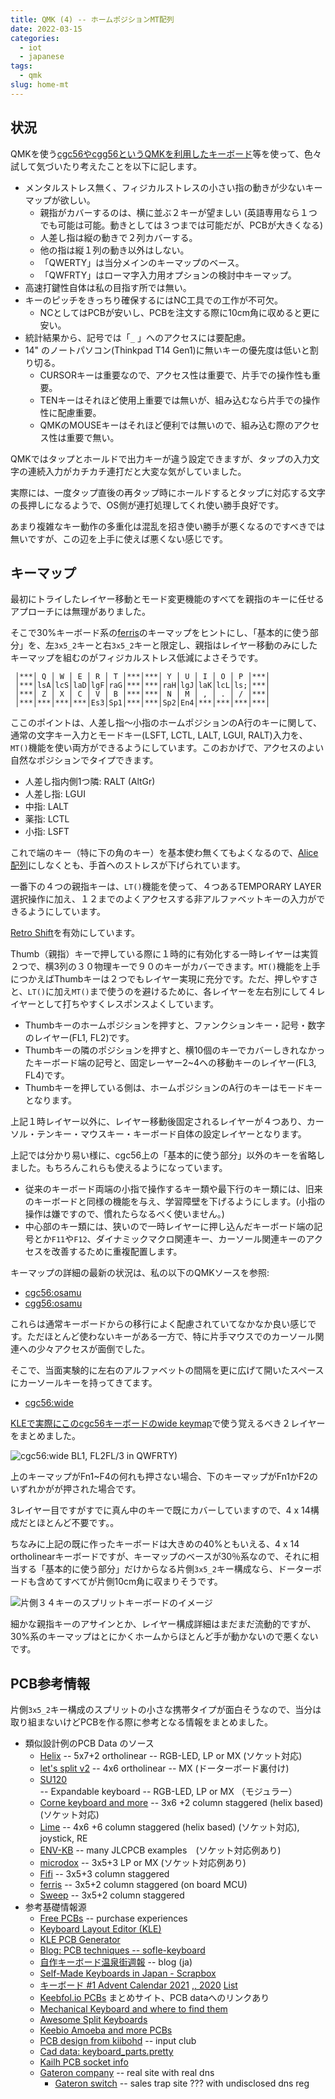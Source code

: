 ```yaml
---
title: QMK (4) -- ホームポジションMT配列
date: 2022-03-15
categories:
  - iot
  - japanese
tags:
  - qmk
slug: home-mt
---
```


## 状況

QMKを使う[cgc56やcgg56というQMKを利用したキーボード](https://github.com/osamuaoki/cg56)等を使って、色々試して気づいたり考えたことを以下に記します。

* メンタルストレス無く、フィジカルストレスの小さい指の動きが少ないキーマップが欲しい。
  * 親指がカバーするのは、横に並ぶ２キーが望ましい (英語専用なら１つでも可能は可能。動きとしては３つまでは可能だが、PCBが大きくなる)
  * 人差し指は縦の動きで２列カバーする。
  * 他の指は縦１列の動き以外はしない。
  * 「QWERTY」は当分メインのキーマップのベース。
  * 「QWFRTY」はローマ字入力用オプションの検討中キーマップ。
* 高速打鍵性自体は私の目指す所では無い。
* キーのピッチをきっちり確保するにはNC工具での工作が不可欠。
  * NCとしてはPCBが安いし、PCBを注文する際に10cm角に収めると更に安い。
* 統計結果から、記号では「`_` 」へのアクセスには要配慮。
* 14" のノートパソコン(Thinkpad T14 Gen1)に無いキーの優先度は低いと割り切る。
  * CURSORキーは重要なので、アクセス性は重要で、片手での操作性も重要。
  * TENキーはそれほど使用上重要では無いが、組み込むなら片手での操作性に配慮重要。
  * QMKのMOUSEキーはそれほど便利では無いので、組み込む際のアクセス性は重要で無い。

QMKではタップとホールドで出力キーが違う設定できますが、タップの入力文字の連続入力がカチカチ連打だと大変な気がしていました。

実際には、一度タップ直後の再タップ時にホールドするとタップに対応する文字の長押しになるようで、OS側が連打処理してくれ使い勝手良好です。

あまり複雑なキー動作の多重化は混乱を招き使い勝手が悪くなるのですべきでは無いですが、この辺を上手に使えば悪くない感じです。

## キーマップ

最初にトライしたレイヤー移動とモード変更機能のすべてを親指のキーに任せるアプローチには無理がありました。

そこで30%キーボード系の[ferris](https://github.com/qmk/qmk_firmware/tree/master/keyboards/ferris)のキーマップをヒントにし、「基本的に使う部分」を、左`3x5_2`キーと右`3x5_2`キーと限定し、親指はレイヤー移動のみにしたキーマップを組むのがフィジカルストレス低減によさそうです。

```
 │***│ Q │ W │ E │ R │ T │***│***│ Y │ U │ I │ O │ P │***│
 │***│lsA│lcS│laD│lgF│raG│***│***│raH│lgJ│laK│lcL│ls;│***│
 │***│ Z │ X │ C │ V │ B │***│***│ N │ M │ , │ . │ / │***│
 │***│***│***│***│Es3│Sp1│***│***│Sp2│En4│***│***│***│***│
```

ここのポイントは、人差し指〜小指のホームポジションのA行のキーに関して、通常の文字キー入力とモードキー(LSFT, LCTL, LALT, LGUI, RALT)入力を、`MT()`機能を使い両方ができるようにしています。このおかげで、アクセスのよい自然なポジションでタイプできます。

* 人差し指内側1つ隣: RALT (AltGr)
* 人差し指: LGUI
* 中指: LALT
* 薬指: LCTL
* 小指: LSFT

これで端のキー（特に下の角のキー）を基本使わ無くてもよくなるので、[Alice配列](https://salicylic-acid3.hatenablog.com/entry/key-layout)にしなくとも、手首へのストレスが下げられています。

一番下の４つの親指キーは、`LT()`機能を使って、４つあるTEMPORARY LAYER選択操作に加え、１２までのよくアクセスする非アルファベットキーの入力ができるようにしています。

[Retro Shift](https://docs.qmk.fm/#/feature_auto_shift?id=retro-shift)を有効にしています。

Thumb（親指）キーで押している際に１時的に有効化する一時レイヤーは実質２つで、横3列の３０物理キーで９０のキーがカバーできます。`MT()`機能を上手につかえばThumbキーは２つでもレイヤー実現に充分です。ただ、押しやすさと、`LT()`に加え`MT()`まで使うのを避けるために、各レイヤーを左右別にして４レイヤーとして打ちやすくレスポンスよくしています。

* Thumbキーのホームポジションを押すと、ファンクションキー・記号・数字のレイヤー(FL1, FL2)です。
* Thumbキーの隣のポジションを押すと、横10個のキーでカバーしきれなかったキーボード端の記号と、固定レーヤー2~4への移動キーのレイヤー(FL3, FL4)です。
* Thumbキーを押している側は、ホームポジションのA行のキーはモードキーとなります。

上記１時レイヤー以外に、レイヤー移動後固定されるレイヤーが４つあり、カーソル・テンキー・マウスキー・キーボード自体の設定レイヤーとなります。

上記では分かり易い様に、cgc56上の「基本的に使う部分」以外のキーを省略しました。もちろんこれらも使えるようになっています。

* 従来のキーボード両端の小指で操作するキー類や最下行のキー類には、旧来のキーボードと同様の機能を与え、学習障壁を下げるようにします。(小指の操作は嫌ですので、慣れたらなるべく使いません。)
* 中心部のキー類には、狭いので一時レイヤーに押し込んだキーボード端の記号とか`F11`や`F12`、ダイナミックマクロ関連キー、カーソール関連キーのアクセスを改善するために重複配置します。

キーマップの詳細の最新の状況は、私の以下のQMKソースを参照:

* [cgc56:osamu](https://github.com/osamuaoki/qmk_firmware/blob/osamu1/keyboards/cgc56/keymaps/osamu/keymap.c)
* [cgg56:osamu](https://github.com/osamuaoki/qmk_firmware/blob/osamu1/keyboards/cgg56/keymaps/osamu/keymap.c)

これらは通常キーボードからの移行によく配慮されていてなかなか良い感じです。ただほとんど使わないキーがある一方で、特に片手マウスでのカーソール関連への少々アクセスが面倒でした。

そこで、当面実験的に左右のアルファベットの間隔を更に広げて開いたスペースにカーソールキーを持ってきてます。

* [cgc56:wide](https://github.com/osamuaoki/qmk_firmware/blob/osamu1/keyboards/cgc56/keymaps/wide/keymap.c)

[KLEで実際にこのcgc56キーボードのwide keymap](http://www.keyboard-layout-editor.com/#/gists/9d8227f51f5da1dcf325c8d2e4275bba)で使う覚えるべき２レイヤーをまとめました。

![cgc56:wide BL1, FL2FL/3 in QWFRTY)](/img/cgc56-wide.png)

上のキーマップがFn1~F4の何れも押さない場合、下のキーマップがFn1かF2のいずれかがが押された場合です。

3レイヤー目ですがすでに真ん中のキーで既にカバーしていますので、4 x 14構成だとほとんど不要です。。

ちなみに上記の既に作ったキーボードは大きめの40%ともいえる、4 x 14 ortholinearキーボードですが、キーマップのベースが30％系なので、それに相当する「基本的に使う部分」だけからなる片側`3x5_2`キー構成なら、ドーターボードも含めてすべてが片側10cm角に収まりそうです。

![片側３４キーのスプリットキーボードのイメージ](/img/split34.png)

細かな親指キーのアサインとか、レイヤー構成詳細はまだまだ流動的ですが、30%系のキーマップはとにかくホームからほとんど手が動かないので悪くないです。


## PCB参考情報

片側`3x5_2`キー構成のスプリットの小さな携帯タイプが面白そうなので、当分は取り組まないけどPCBを作る際に参考となる情報をまとめました。

* 類似設計例のPCB Data のソース
  * [Helix](https://github.com/MakotoKurauchi/helix) -- 5x7+2 ortholinear -- RGB-LED, LP or MX (ソケット対応)
  * [let's split v2](https://github.com/climbalima/let-s-Split-v2) -- 4x6 ortholinear -- MX (ドーターボード裏付け)
  * [SU120](https://github.com/e3w2q/su120-keyboard) -- Expandable keyboard -- RGB-LED, LP or MX （モジュラー）
  * [Corne keyboard and more](https://github.com/foostan/crkbd) -- 3x6 +2 column staggered (helix based) (ソケット対応)
  * [Lime](https://github.com/HellSingCoder/LimeKeyboard) -- 4x6 +6 column staggered (helix based) (ソケット対応), joystick, RE
  * [ENV-KB](https://github.com/Envious-Data/Env-KB) -- many JLCPCB examples　(ソケット対応例あり)
  * [microdox](https://github.com/waffle87/waffle_microdox) -- 3x5+3 LP or MX  (ソケット対応例あり)
  * [Fifi](https://github.com/raychengy/fifi_split_keeb) -- 3x5+3 column staggered
  * [ferris](https://github.com/pierrechevalier83/ferris) -- 3x5+2 column staggered (on board MCU)
  * [Sweep](https://github.com/davidphilipbarr/Sweep) -- 3x5+2 column staggered
* 参考基礎情報源
  * [Free PCBs](https://github.com/joric/jorne/wiki/Free-PCBs) -- purchase experiences
  * [Keyboard Layout Editor (KLE)](http://www.keyboard-layout-editor.com/)
  * [KLE PCB Generator](https://github.com/jeroen94704/klepcbgen)
  * [Blog: PCB techniques -- sofle-keyboard](https://josef-adamcik.cz/electronics/let-me-introduce-you-sofle-keyboard-split-keyboard-based-on-lily58.html)
  * [自作キーボード温泉街週報](https://salicylic-weekly.hatenablog.jp/) -- blog (ja)
  * [Self-Made Keyboards in Japan - Scrapbox](https://scrapbox.io/self-made-kbds-ja/)
  * [キーボード #1 Advent Calendar 2021](https://adventar.org/calendars/6246) [,, 2020](https://adventar.org/calendars/5279) [List](https://scrapbox.io/self-made-kbds-ja/%E3%82%A2%E3%83%89%E3%83%99%E3%83%B3%E3%83%88%E3%82%AB%E3%83%AC%E3%83%B3%E3%83%80%E3%83%BC)
  * [Keebfol.io PCBs](https://keebfolio.netlify.app/) まとめサイト、PCB dataへのリンクあり
  * [Mechanical Keyboard and where to find them](https://github.com/help-14/mechanical-keyboard)
  * [Awesome Split Keyboards](https://iboxshare.com/diimdeep/awesome-split-keyboards)
  * [Keebio Amoeba and more PCBs](https://github.com/mtl/keyboard-pcbs)
  * [PCB design from kiibohd](https://github.com/kiibohd/pcb) -- input club
  * [Cad data: keyboard_parts.pretty](https://github.com/colemarkham/keyboard_parts.pretty)
  * [Kailh PCB socket info](https://www.kailhswitch.com/pcb-socket/)
  * [Gateron company](https://en.gateron.cn) -- real site with real dns
    * [Gateron switch](https://www.gateron.co/) -- sales trap site ??? with undisclosed dns reg

<!--


https://setsudando.jp/company/

![4x14 ortholinear配列キーボード(cgc56 with DSA)](/img/qwfrty.jpg)
old [cgc56 with OEM key caps (top down)](/img/cgc56.jpg)
old [4x14 ortholinear配列キーボード(cgc56 with DSA)](/img/cgc56r1f.jpg)
new: [cgc56 with DSA key caps (top down)](/img/cgc56r1.jpg)
[cgc56 full](/img/cgc56-4.png)
[cgc56 キーボードデータ 全体](http://www.keyboard-layout-editor.com/#/gists/faf55be2e2240ece6e2a82f5aba8add2)
[キーボードデータ](http://www.keyboard-layout-editor.com/#/gists/faf55be2e2240ece6e2a82f5aba8add2)
![QWFRTY詳細](/img/QWFRTY.png)

-->

<!-- vim: se ai tw=150: -->


